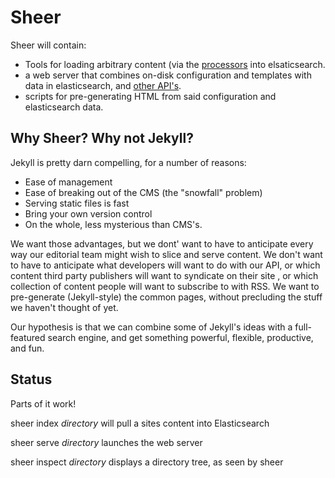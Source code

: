 Sheer
===================

Sheer will contain:

- Tools for loading arbitrary content (via the [processors](https://github.com/rosskarchner/sheer/wiki/Extending-Sheer#processors) into elsaticsearch.
- a web server that combines on-disk configuration and templates with data in elasticsearch, and [other API's](https://github.com/rosskarchner/sheer/wiki/Extending-Sheer#lookup).
- scripts for pre-generating HTML from said configuration and elasticsearch data.

Why Sheer? Why not Jekyll?
---------

Jekyll is pretty darn compelling, for a number of reasons:

- Ease of management
- Ease of breaking out of the CMS (the "snowfall" problem)
- Serving static files is fast
- Bring your own version control
- On the whole, less mysterious than CMS's.

We want those advantages, but we dont' want to have to anticipate every way our editorial team might wish to slice and serve content. 
We don't want to have to anticipate what developers will want to do with our API, or which content third party publishers will want to syndicate on their site
, or which collection of content people will want to subscribe to with RSS. 
We want to pre-generate (Jekyll-style) the common pages, without precluding the stuff we haven't thought of yet.

Our hypothesis is that we can combine some of Jekyll's ideas with a full-featured search engine, and get something powerful, flexible, productive, and fun.

Status
------------

Parts of it work!

sheer index *directory* will pull a sites content into Elasticsearch

sheer serve *directory* launches the web server

sheer inspect *directory* displays a directory tree, as seen by sheer
